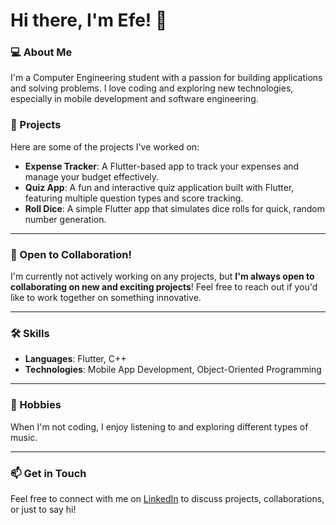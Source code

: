 # Hi there, I'm Efe! 👋

### 💻 About Me
I'm a Computer Engineering student with a passion for building applications and solving problems. I love coding and exploring new technologies, especially in mobile development and software engineering.

### 🚀 Projects
Here are some of the projects I've worked on:
- **Expense Tracker**: A Flutter-based app to track your expenses and manage your budget effectively.
- **Quiz App**: A fun and interactive quiz application built with Flutter, featuring multiple question types and score tracking.
- **Roll Dice**: A simple Flutter app that simulates dice rolls for quick, random number generation.

---

### 🌟 Open to Collaboration!
I'm currently not actively working on any projects, but **I'm always open to collaborating on new and exciting projects**! Feel free to reach out if you'd like to work together on something innovative.

---

### 🛠️ Skills
- **Languages**: Flutter, C++
- **Technologies**: Mobile App Development, Object-Oriented Programming

---

### 🎵 Hobbies
When I'm not coding, I enjoy listening to and exploring different types of music.

---

### 📫 Get in Touch
Feel free to connect with me on [LinkedIn](https://www.linkedin.com/in/sefepolat/) to discuss projects, collaborations, or just to say hi!



<!---
Xepond/Xepond is a ✨ special ✨ repository because its `README.md` (this file) appears on your GitHub profile.
You can click the Preview link to take a look at your changes.
--->
